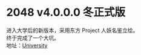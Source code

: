 2048 v4.0.0.0 冬正式版
=========
进入大学后的新版本，采用东方 Project 人妖名鉴立绘。<br />
终于完成了一个大坑。<br />
地址：[University](https://perfectboy.github.io/University/index.html)<br />